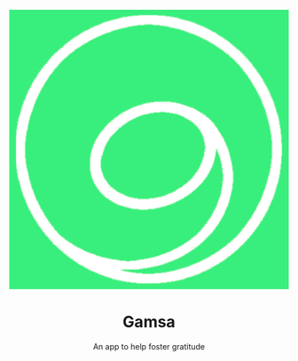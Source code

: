 ![Gamsa Logo](./src/assets/icon.png)
<div style="text-align: center;">
    <h1>Gamsa</h1>
    <p>An app to help foster gratitude</p>
</div>


